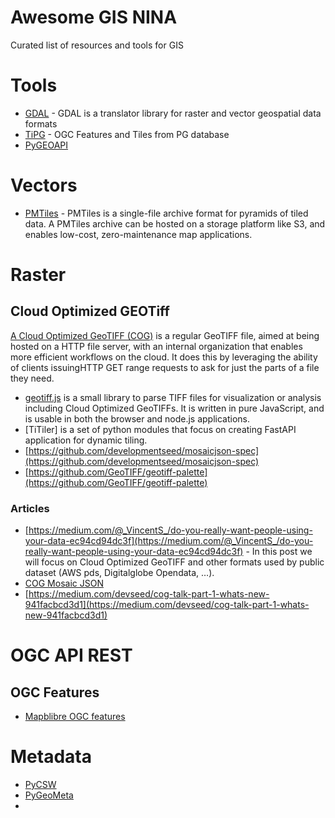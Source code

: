 # Awesome GIS NINA
Curated list of resources and tools for GIS

# Tools
- [GDAL](https://gdal.org) - GDAL is a translator library for raster and vector geospatial data formats
- [TiPG](https://github.com/developmentseed/tipg) - OGC Features and Tiles from PG database
- [PyGEOAPI](https://docs.pygeoapi.io/en/stable/)

# Vectors
- [PMTiles](https://docs.protomaps.com/pmtiles/) - PMTiles is a single-file archive format for pyramids of tiled data. A PMTiles archive can be hosted on a storage platform like S3, and enables low-cost, zero-maintenance map applications.

# Raster

## Cloud Optimized GEOTiff
[A Cloud Optimized GeoTIFF (COG)](https://www.cogeo.org/) is a regular GeoTIFF file, aimed at being hosted on a HTTP file server, with an internal organization that enables more efficient workflows on the cloud. It does this by leveraging the ability of clients issuing ​HTTP GET range requests to ask for just the parts of a file they need.

- [geotiff.js](https://geotiffjs.github.io/) is a small library to parse TIFF files for visualization or analysis including Cloud Optimized GeoTIFFs. It is written in pure JavaScript, and is usable in both the browser and node.js applications.
- [TiTiler] is a set of python modules that focus on creating FastAPI application for dynamic tiling.
- [https://github.com/developmentseed/mosaicjson-spec](https://github.com/developmentseed/mosaicjson-spec)
- [https://github.com/GeoTIFF/geotiff-palette](https://github.com/GeoTIFF/geotiff-palette)

### Articles
- [https://medium.com/@_VincentS_/do-you-really-want-people-using-your-data-ec94cd94dc3f](https://medium.com/@_VincentS_/do-you-really-want-people-using-your-data-ec94cd94dc3f) - In this post we will focus on Cloud Optimized GeoTIFF and other formats used by public dataset (AWS pds, Digitalglobe Opendata, …).
- [COG Mosaic JSON](https://medium.com/devseed/cog-talk-part-2-mosaics-bbbf474e66df)
- [https://medium.com/devseed/cog-talk-part-1-whats-new-941facbcd3d1](https://medium.com/devseed/cog-talk-part-1-whats-new-941facbcd3d1)

# OGC API REST

## OGC Features
- [Mapblibre OGC features](https://github.com/opengeospatial/ogcapi-features/blob/master/implementations/clients/mapbox-gl-js.md)



# Metadata
- [PyCSW](https://pycsw.org/)
- [PyGeoMeta](https://github.com/geopython/pygeometa)
- 
